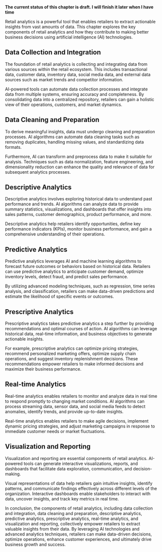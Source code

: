 **The current status of this chapter is draft. I will finish it later when I have time**

Retail analytics is a powerful tool that enables retailers to extract actionable insights from vast amounts of data. This chapter explores the key components of retail analytics and how they contribute to making better business decisions using artificial intelligence (AI) technologies.

Data Collection and Integration
-------------------------------

The foundation of retail analytics is collecting and integrating data from various sources within the retail ecosystem. This includes transactional data, customer data, inventory data, social media data, and external data sources such as market trends and competitor information.

AI-powered tools can automate data collection processes and integrate data from multiple systems, ensuring accuracy and completeness. By consolidating data into a centralized repository, retailers can gain a holistic view of their operations, customers, and market dynamics.

Data Cleaning and Preparation
-----------------------------

To derive meaningful insights, data must undergo cleaning and preparation processes. AI algorithms can automate data cleaning tasks such as removing duplicates, handling missing values, and standardizing data formats.

Furthermore, AI can transform and preprocess data to make it suitable for analysis. Techniques such as data normalization, feature engineering, and dimensionality reduction can enhance the quality and relevance of data for subsequent analytics processes.

Descriptive Analytics
---------------------

Descriptive analytics involves exploring historical data to understand past performance and trends. AI algorithms can analyze data to provide summary statistics, visualizations, and dashboards that offer insights into sales patterns, customer demographics, product performance, and more.

Descriptive analytics help retailers identify opportunities, define key performance indicators (KPIs), monitor business performance, and gain a comprehensive understanding of their operations.

Predictive Analytics
--------------------

Predictive analytics leverages AI and machine learning algorithms to forecast future outcomes or behaviors based on historical data. Retailers can use predictive analytics to anticipate customer demand, optimize inventory levels, detect fraud, and predict sales performance.

By utilizing advanced modeling techniques, such as regression, time series analysis, and classification, retailers can make data-driven predictions and estimate the likelihood of specific events or outcomes.

Prescriptive Analytics
----------------------

Prescriptive analytics takes predictive analytics a step further by providing recommendations and optimal courses of action. AI algorithms can leverage historical data, real-time information, and business objectives to generate actionable insights.

For example, prescriptive analytics can optimize pricing strategies, recommend personalized marketing offers, optimize supply chain operations, and suggest inventory replenishment decisions. These recommendations empower retailers to make informed decisions and maximize their business performance.

Real-time Analytics
-------------------

Real-time analytics enables retailers to monitor and analyze data in real time to respond promptly to changing market conditions. AI algorithms can process streaming data, sensor data, and social media feeds to detect anomalies, identify trends, and provide up-to-date insights.

Real-time analytics enables retailers to make agile decisions, implement dynamic pricing strategies, and adjust marketing campaigns in response to immediate customer needs or market fluctuations.

Visualization and Reporting
---------------------------

Visualization and reporting are essential components of retail analytics. AI-powered tools can generate interactive visualizations, reports, and dashboards that facilitate data exploration, communication, and decision-making.

Visual representations of data help retailers gain intuitive insights, identify patterns, and communicate findings effectively across different levels of the organization. Interactive dashboards enable stakeholders to interact with data, uncover insights, and track key metrics in real time.

In conclusion, the components of retail analytics, including data collection and integration, data cleaning and preparation, descriptive analytics, predictive analytics, prescriptive analytics, real-time analytics, and visualization and reporting, collectively empower retailers to extract valuable insights from their data. By leveraging AI technologies and advanced analytics techniques, retailers can make data-driven decisions, optimize operations, enhance customer experiences, and ultimately drive business growth and success.
